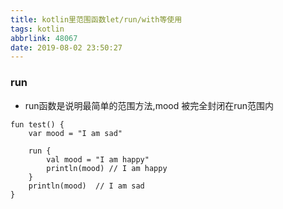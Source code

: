 ```yaml
---
title: kotlin里范围函数let/run/with等使用
tags: kotlin
abbrlink: 48067
date: 2019-08-02 23:50:27
---
```


### run

-  run函数是说明最简单的范围方法,mood 被完全封闭在run范围内

```
fun test() {
    var mood = "I am sad"

    run {
        val mood = "I am happy"
        println(mood) // I am happy
    }
    println(mood)  // I am sad
}
```

